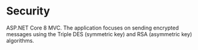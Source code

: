 # Security
ASP.NET Core 8 MVC. The application focuses on sending encrypted messages using the Triple DES (symmetric key) and RSA (asymmetric key) algorithms.
